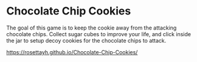 Chocolate Chip Cookies
=================
The goal of this game is to keep the cookie away from the attacking chocolate chips. Collect sugar cubes to improve your life, and click inside the jar to setup decoy cookies for the chocolate chips to attack.

https://rosettayh.github.io/Chocolate-Chip-Cookies/
